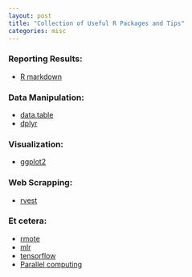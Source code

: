 ```yaml
---
layout: post
title: "Collection of Useful R Packages and Tips"
categories: misc
---
```


### Reporting Results:
* <a href="https://www.rstudio.com/wp-content/uploads/2016/03/rmarkdown-cheatsheet-2.0.pdf"> R markdown </a>

### Data Manipulation:
* <a href="https://s3.amazonaws.com/assets.datacamp.com/img/blog/data+table+cheat+sheet.pdf"> data.table </a>
* <a href="https://www.rstudio.com/wp-content/uploads/2015/02/data-wrangling-cheatsheet.pdf"> dplyr </a>

### Visualization:
* <a href="https://www.rstudio.com/wp-content/uploads/2015/03/ggplot2-cheatsheet.pdf"> ggplot2 </a>

### Web Scrapping:
* <a href="https://cran.r-project.org/web/packages/rvest/rvest.pdf"> rvest </a>

### Et cetera:
* <a href="http://ryanhafen.com/blog/rmote"> rmote </a>
* <a href="https://cran.r-project.org/web/packages/mlr/vignettes/mlr.html"> mlr </a>
* <a href="https://tensorflow.rstudio.com/"> tensorflow </a>
* <a href="https://www.r-bloggers.com/r-with-parallel-computing-from-user-perspectives/"> Parallel computing </a>
